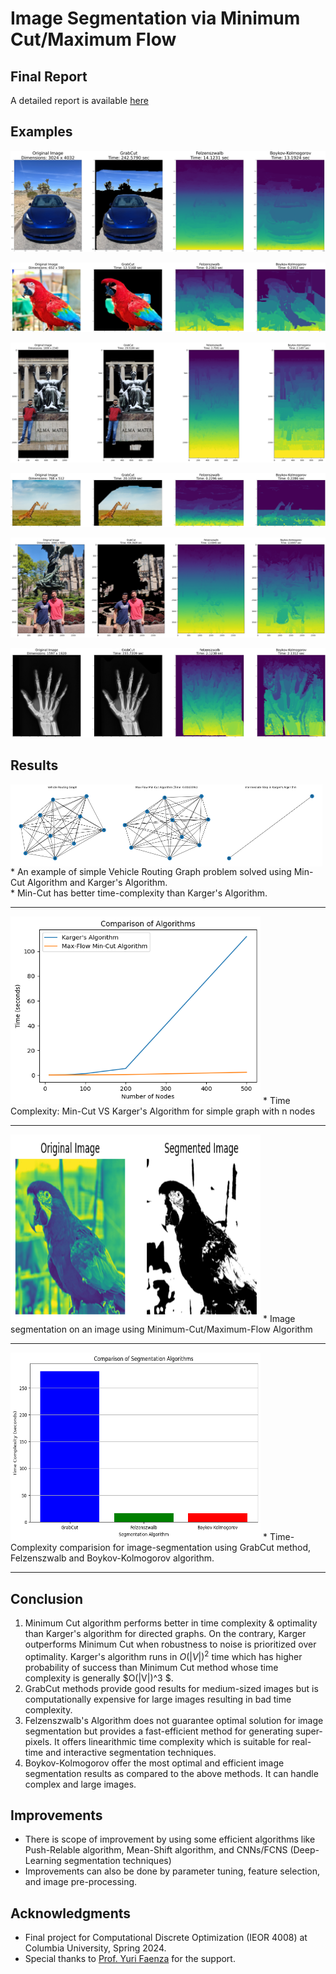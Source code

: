 # Image Segmentation via Minimum Cut/Maximum Flow 

## Final Report

A detailed report is available [here](https://dpjani.github.io/image-segmentation/.) 

## Examples

![Image 1](images/results1.png)
<!-- *Caption for Image 1* -->

![Image 2](images/results2.png)
<!-- *Caption for Image 1* -->

![Image 3](images/results3.png)
<!-- *Caption for Image 1* -->

![Image 4](images/results4.png)
<!-- *Caption for Image 1* -->

![Image 5](images/results5.png)
<!-- *Caption for Image 1* -->

![Image 6](images/results6.png)
<!-- *Caption for Image 1* -->


## Results

<div style="display: flex;">
    <img src="images/vehicle-routing-graph.png" alt="Image 1" style="width: 33%;">
    <img src="images/mincut_vrp.png" alt="Image 2" style="width: 33%;">
    <img src="images/karger-vrp.png" alt="Image 3" style="width: 33%;">
</div>
* An example of simple Vehicle Routing Graph problem solved using Min-Cut Algorithm and Karger's Algorithm. <br>
* Min-Cut has better time-complexity than Karger's Algorithm.
<hr>

<img src="images/time-complexity-mincut-VS-karger.png" alt="Image 8" width="400" height="300">
* Time Complexity: Min-Cut VS Karger's Algorithm for simple graph with n nodes
<hr>


<img src="images/mincut_maxflow_algorithm.png" alt="Image 8" width="400" height="300">
* Image segmentation on an image using Minimum-Cut/Maximum-Flow Algorithm
<hr>

<img src="images/comparing_algorithms.png" alt="Image 7" width="400" height="300">
* Time-Complexity comparision for image-segmentation using GrabCut method, Felzenszwalb and Boykov-Kolmogorov algorithm.
<hr>


## Conclusion

1. Minimum Cut algorithm performs better in time complexity & optimality than Karger's algorithm for directed graphs. On the contrary, Karger outperforms Minimum Cut when robustness to noise is prioritized over optimality. Karger's algorithm runs in $O(|V|)^2$ time which has higher probability of success than Minimum Cut method whose time complexity is generally $O(|V|)^3 $.
2. GrabCut methods provide good results for medium-sized images but is computationally expensive for large images resulting in bad time complexity.
3. Felzenszwalb's Algorithm does not guarantee optimal solution for image segmentation but provides a fast-efficient method for generating super-pixels. It offers linearithmic time complexity which is suitable for real-time and interactive segmentation techniques.
4. Boykov-Kolmogorov offer the most optimal and efficient image segmentation results as compared to the above methods. It can handle complex and large images.


## Improvements

* There is scope of improvement by using some efficient algorithms like Push-Relable algorithm, Mean-Shift algorithm, and CNNs/FCNS (Deep-Learning segmentation techniques)
* Improvements can also be done by parameter tuning, feature selection, and image pre-processing.


## Acknowledgments

* Final project for Computational Discrete Optimization (IEOR 4008) at Columbia University, Spring 2024.
* Special thanks to [Prof. Yuri Faenza](https://www.columbia.edu/~yf2414/) for the support. 
